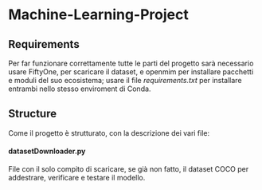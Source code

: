 # Machine-Learning-Project

## Requirements
Per far funzionare correttamente tutte le parti del progetto sarà necessario usare FiftyOne, per scaricare il dataset, e openmim per installare pacchetti e moduli del suo ecosistema; usare il file *requirements.txt* per installare entrambi nello stesso enviroment di Conda.

## Structure
Come il progetto è strutturato, con la descrizione dei vari file:

#### datasetDownloader.py
File con il solo compito di scaricare, se già non fatto, il dataset COCO per addestrare, verificare e testare il modello.